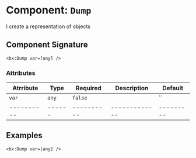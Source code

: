 [comment]: # (Note: This documentation is generated dynamically in the build process.  To modify the contents, change the javadoc on the _invoke method of the Component class)
# Component: `Dump`

I create a representation of objects

## Component Signature
```
<bx:Dump var=[any] />
```
### Attributes

| Atrribute | Type | Required | Description | Default |
|----------|------|----------|-------------|---------|
| `var` | `any` | `false` |  | ``|
|----------|------|----------|-------------|---------|



## Examples

```
<bx:Dump var=[any] />
```
